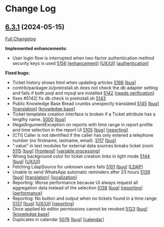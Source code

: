 # Change Log

## [6.3.1](https://github.com/zammad/zammad/tree/6.3.1) (2024-05-15)

[Full Changelog](https://github.com/zammad/zammad/compare/6.3.0...6.3.1)

**Implemented enhancements:**

- User login flow is interrupted when two-factor authentication method security keys is used [5156](https://github.com/zammad/zammad/issues/5156) [[enhancement](https://github.com/zammad/zammad/labels/enhancement)] [[UX/UI](https://github.com/zammad/zammad/labels/UX%2FUI)] [[authentication](https://github.com/zammad/zammad/labels/authentication)]

**Fixed bugs:**

- Ticket history shows html when updating articles [5168](https://github.com/zammad/zammad/issues/5168) [[bug](https://github.com/zammad/zammad/labels/bug)]
- contrib/packager.io/preinstall.sh does not check the db adapter setting and fails if both psql and mysql are installed [5142](https://github.com/zammad/zammad/issues/5142) [[needs verification](https://github.com/zammad/zammad/labels/needs%20verification)]
- fixes #5142| fix db check in preinstall.sh [5143](https://github.com/zammad/zammad/pull/5143)
- Public Knowledge Base Bread crumbs unexpectly translated [5145](https://github.com/zammad/zammad/issues/5145) [[bug](https://github.com/zammad/zammad/labels/bug)] [[translation](https://github.com/zammad/zammad/labels/translation)] [[knowledge base](https://github.com/zammad/zammad/labels/knowledge%20base)]
- Ticket templates creation interface is broken if a Ticket attribute has a lengthy name. [5000](https://github.com/zammad/zammad/issues/5000) [[bug](https://github.com/zammad/zammad/labels/bug)]
- IllegalArgumentException on reports with time range in report profile and time selection in the report UI [5105](https://github.com/zammad/zammad/issues/5105) [[bug](https://github.com/zammad/zammad/labels/bug)] [[reporting](https://github.com/zammad/zammad/labels/reporting)]
- [CTI] Caller is not identified if the caller has only entered a telephone number (no firstname, lastname, email). [5117](https://github.com/zammad/zammad/issues/5117) [[bug](https://github.com/zammad/zammad/labels/bug)]
- ".value" in text modules for external data sources breaks ticket zoom [5115](https://github.com/zammad/zammad/issues/5115) [[bug](https://github.com/zammad/zammad/labels/bug)] [[frontend](https://github.com/zammad/zammad/labels/frontend)] [[variable processing](https://github.com/zammad/zammad/labels/variable%20processing)]
- Wrong background color for ticket creation links in light mode [5144](https://github.com/zammad/zammad/issues/5144) [[bug](https://github.com/zammad/zammad/labels/bug)] [[UX/UI](https://github.com/zammad/zammad/labels/UX%2FUI)]
- Fetching LdapSource for unknown users fails [5101](https://github.com/zammad/zammad/issues/5101) [[bug](https://github.com/zammad/zammad/labels/bug)] [[LDAP](https://github.com/zammad/zammad/labels/LDAP)]
- Unable to send WhatsApp automatic reminders after 23 hours [5139](https://github.com/zammad/zammad/issues/5139) [[bug](https://github.com/zammad/zammad/labels/bug)] [[translation](https://github.com/zammad/zammad/labels/translation)] [[localization](https://github.com/zammad/zammad/labels/localization)]
- Reporting: Worse performance because UI always request all aggregation data instead of the selection [5138](https://github.com/zammad/zammad/issues/5138) [[bug](https://github.com/zammad/zammad/labels/bug)] [[reporting](https://github.com/zammad/zammad/labels/reporting)] [[performance](https://github.com/zammad/zammad/labels/performance)]
- Reporting: No button and output when no tickets found in a time range [5137](https://github.com/zammad/zammad/issues/5137) [[bug](https://github.com/zammad/zammad/labels/bug)] [[UX/UI](https://github.com/zammad/zammad/labels/UX%2FUI)] [[reporting](https://github.com/zammad/zammad/labels/reporting)]
- Once applied kb editor permissions cannot be revoked [5123](https://github.com/zammad/zammad/issues/5123) [[bug](https://github.com/zammad/zammad/labels/bug)] [[knowledge base](https://github.com/zammad/zammad/labels/knowledge%20base)]
- Duplicates in calendar [5076](https://github.com/zammad/zammad/issues/5076) [[bug](https://github.com/zammad/zammad/labels/bug)] [[calendar](https://github.com/zammad/zammad/labels/calendar)]

